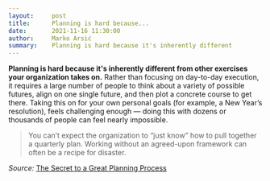 ```yaml
---
layout:     post
title:      Planning is hard because...
date:       2021-11-16 11:30:00
author:     Marko Arsić
summary:    Planning is hard because it's inherently different
---
```


**Planning is hard because it's inherently different from other exercises your organization takes on.** Rather than focusing on day-to-day execution, it requires a large number of people to think about a variety of possible futures, align on one single future, and then plot a concrete course to get there. Taking this on for your own personal goals (for example, a New Year’s resolution), feels challenging enough — doing this with dozens or thousands of people can feel nearly impossible.

> You can’t expect the organization to “just know” how to pull together a quarterly plan. Working without an agreed-upon framework can often be a recipe for disaster.

*Source:* [The Secret to a Great Planning Process](https://review.firstround.com/the-secret-to-a-great-planning-process-lessons-from-airbnb-and-eventbrite)
